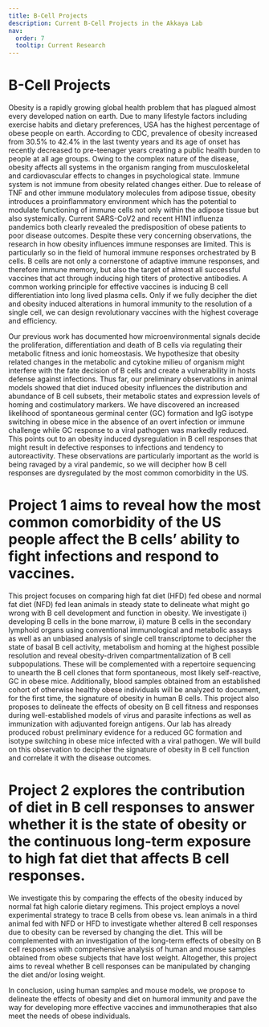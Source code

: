 ```yaml
---
title: B-Cell Projects
description: Current B-Cell Projects in the Akkaya Lab
nav:
  order: 7
  tooltip: Current Research
---
```


# <i class="fas fa-microscope"></i>B-Cell Projects

Obesity is a rapidly growing global health problem that has plagued almost every developed nation on earth. Due to many lifestyle factors including exercise habits and dietary preferences, USA has the highest percentage of obese people on earth. According to CDC, prevalence of obesity increased from 30.5% to 42.4% in the last twenty years and its age of onset has recently decreased to pre-teenager years creating a public health burden to people at all age groups. Owing to the complex nature of the disease, obesity affects all systems in the organism ranging from musculoskeletal and cardiovascular effects to changes in psychological state. Immune system is not immune from obesity related changes either. Due to release of TNF and other immune modulatory molecules from adipose tissue, obesity introduces a proinflammatory environment which has the potential to modulate functioning of immune cells not only within the adipose tissue but also systemically. Current SARS-CoV2 and recent H1N1 influenza pandemics both clearly revealed the predisposition of obese patients to poor disease outcomes. Despite these very concerning observations, the research in how obesity influences immune responses are limited. This is particularly so in the field of humoral immune responses orchestrated by B cells. B cells are not only a cornerstone of adaptive immune responses, and therefore immune memory, but also the target of almost all successful vaccines that act through inducing high titers of protective antibodies. A common working principle for effective vaccines is inducing B cell differentiation into long lived plasma cells. Only if we fully decipher the diet and obesity induced alterations in humoral immunity to the resolution of a single cell, we can design revolutionary vaccines with the highest coverage and efficiency.

Our previous work has documented how microenvironmental signals decide the proliferation, differentiation and death of B cells via regulating their metabolic fitness and ionic homeostasis. We hypothesize that obesity related changes in the metabolic and cytokine milieu of organism might interfere with the fate decision of B cells and create a vulnerability in hosts defense against infections. Thus far, our preliminary observations in animal models showed that diet induced obesity influences the distribution and abundance of B cell subsets, their metabolic states and expression levels of homing and costimulatory markers. We have discovered an increased likelihood of spontaneous germinal center (GC) formation and IgG isotype switching in obese mice in the absence of an overt infection or immune challenge while GC response to a viral pathogen was markedly reduced. This points out to an obesity induced dysregulation in B cell responses that might result in defective responses to infections and tendency to autoreactivity.  These observations are particularly important as the world is being ravaged by a viral pandemic, so we will decipher how B cell responses are dysregulated by the most common comorbidity in the US.

# Project 1 aims to reveal how the most common comorbidity of the US people affect the B cells’ ability to fight infections and respond to vaccines. 
This project focuses on comparing high fat diet (HFD) fed obese and normal fat diet (NFD) fed lean animals in steady state to delineate what might go wrong with B cell development and function in obesity. We investigate i) developing B cells in the bone marrow, ii) mature B cells in the secondary lymphoid organs using conventional immunological and metabolic assays as well as an unbiased analysis of single cell transcriptome to decipher the state of basal B cell activity, metabolism and homing at the highest possible resolution and reveal obesity-driven compartmentalization of B cell subpopulations. These will be complemented with a repertoire sequencing to unearth the B cell clones that form spontaneous, most likely self-reactive, GC in obese mice. Additionally, blood samples obtained from an established cohort of otherwise healthy obese individuals will be analyzed to document, for the first time, the signature of obesity in human B cells. This project also proposes to delineate the effects of obesity on B cell fitness and responses during well-established models of virus and parasite infections as well as immunization with adjuvanted foreign antigens. Our lab has already produced robust preliminary evidence for a reduced GC formation and isotype switching in obese mice infected with a viral pathogen. We will build on this observation to decipher the signature of obesity in B cell function and correlate it with the disease outcomes.

# Project 2 explores the contribution of diet in B cell responses to answer whether it is the state of obesity or the continuous long-term exposure to high fat diet that affects B cell responses. 
We investigate this by comparing the effects of the obesity induced by normal fat high calorie dietary regimens. This project employs a novel experimental strategy to trace B cells from obese vs. lean animals in a third animal fed with NFD or HFD to investigate whether altered B cell responses due to obesity can be reversed by changing the diet. This will be complemented with an investigation of the long-term effects of obesity on B cell responses with comprehensive analysis of human and mouse samples obtained from obese subjects that have lost weight. Altogether, this project aims to reveal whether B cell responses can be manipulated by changing the diet and/or losing weight.

In conclusion, using human samples and mouse models, we propose to delineate the effects of obesity and diet on humoral immunity and pave the way for developing more effective vaccines and immunotherapies that also meet the needs of obese individuals.